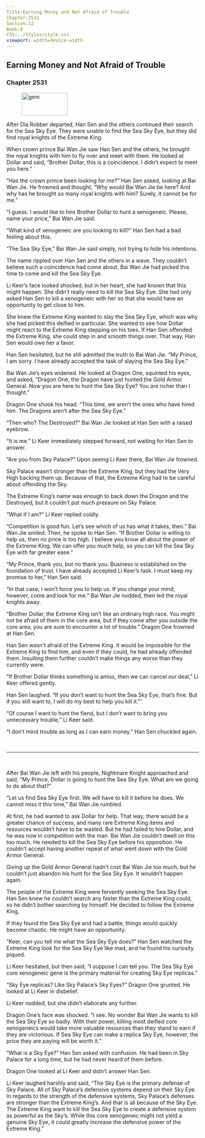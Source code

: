 ```yaml
---
Title:Earning Money and Not Afraid of Trouble 
Chapter:2531 
Section:12 
Book:8 
CSS:../Styles/style.css 
viewport: width=device-width
---
```

  
## Earning Money and Not Afraid of Trouble
### Chapter 2531
  
<figure>
	<img src="../Images/gem.gif" alt="gem" id="gem" width="120" height="60" />
</figure>
  

  
After Dia Robber departed, Han Sen and the others continued their search for the Sea Sky Eye. They were unable to find the Sea Sky Eye, but they did find royal knights of the Extreme King.

When crown prince Bai Wan Jie saw Han Sen and the others, he brought the royal knights with him to fly over and meet with them. He looked at Dollar and said, “Brother Dollar, this is a coincidence. I didn’t expect to meet you here.”

“Has the crown prince been looking for me?” Han Sen asked, looking at Bai Wan Jie. He frowned and thought, “Why would Bai Wan Jie be here? And why has he brought so many royal knights with him? Surely, it cannot be for me.”

“I guess. I would like to hire Brother Dollar to hunt a xenogeneic. Please, name your price,” Bai Wan Jie said.

“What kind of xenogeneic are you looking to kill?” Han Sen had a bad feeling about this.

“The Sea Sky Eye,” Bai Wan Jie said simply, not trying to hide his intentions.

The name rippled over Han Sen and the others in a wave. They couldn’t believe such a coincidence had come about. Bai Wan Jie had picked this time to come and kill the Sea Sky Eye.

Li Keer’s face looked shocked, but in her heart, she had known that this might happen. She didn’t really need to kill the Sea Sky Eye. She had only asked Han Sen to kill a xenogeneic with her so that she would have an opportunity to get close to him.

She knew the Extreme King wanted to slay the Sea Sky Eye, which was why she had picked this deified in particular. She wanted to see how Dollar might react to the Extreme King stepping on his toes. If Han Sen offended the Extreme King, she could step in and smooth things over. That way, Han Sen would owe her a favor.

Han Sen hesitated, but he still admitted the truth to Bai Wan Jie. “My Prince, I am sorry. I have already accepted the task of slaying the Sea Sky Eye.”

Bai Wan Jie’s eyes widened. He looked at Dragon One, squinted his eyes, and asked, “Dragon One, the Dragon have just hunted the Gold Armor General. Now you are here to hunt the Sea Sky Eye? You are richer than I thought.”

Dragon One shook his head. “This time, we aren’t the ones who have hired him. The Dragons aren’t after the Sea Sky Eye.”

“Then who? The Destroyed?” Bai Wan Jie looked at Han Sen with a raised eyebrow.

“It is me.” Li Keer immediately stepped forward, not waiting for Han Sen to answer.

“Are you from Sky Palace?” Upon seeing Li Keer there, Bai Wan Jie frowned.

Sky Palace wasn’t stronger than the Extreme King, but they had the Very High backing them up. Because of that, the Extreme King had to be careful about offending the Sky.

The Extreme King’s name was enough to back down the Dragon and the Destroyed, but it couldn’t put much pressure on Sky Palace.

“What if I am?” Li Keer replied coldly.

“Competition is good fun. Let’s see which of us has what it takes, then.” Bai Wan Jie smiled. Then, he spoke to Han Sen. “If Brother Dollar is willing to help us, then no price is too high. I believe you know all about the power of the Extreme King. We can offer you much help, so you can kill the Sea Sky Eye with far greater ease.”

“My Prince, thank you, but no thank you. Business is established on the foundation of trust. I have already accepted Li Keer’s task. I must keep my promise to her,” Han Sen said.

“In that case, I won’t force you to help us. If you change your mind, however, come and look for me.” Bai Wan Jie nodded, then led the royal knights away.

“Brother Dollar, the Extreme King isn’t like an ordinary high race. You might not be afraid of them in the core area, but if they come after you outside the core area, you are sure to encounter a lot of trouble.” Dragon One frowned at Han Sen.

Han Sen wasn’t afraid of the Extreme King. It would be impossible for the Extreme King to find him, and even if they could, he had already offended them. Insulting them further couldn’t make things any worse than they currently were.

“If Brother Dollar thinks something is amiss, then we can cancel our deal,” Li Keer offered gently.

Han Sen laughed. “If you don’t want to hunt the Sea Sky Eye, that’s fine. But if you still want to, I will do my best to help you kill it.”‘

“Of course I want to hunt the fiend, but I don’t want to bring you unnecessary trouble,” Li Keer said.

“I don’t mind trouble as long as I can earn money.” Han Sen chuckled again.

<br>

*****

<br>

After Bai Wan Jie left with his people, Nightmare Knight approached and said, “My Prince, Dollar is going to hunt the Sea Sky Eye. What are we going to do about that?”

“Let us find Sea Sky Eye first. We will have to kill it before he does. We cannot miss it this time,” Bai Wan Jie rumbled.

At first, he had wanted to ask Dollar for help. That way, there would be a greater chance of success, and many rare Extreme King items and resources wouldn’t have to be wasted. But he had failed to hire Dollar, and he was now in competition with the man. Bai Wan Jie couldn’t dwell on this too much. He needed to kill the Sea Sky Eye before his opposition. He couldn’t accept having another repeat of what went down with the Gold Armor General.

Giving up the Gold Armor General hadn’t cost Bai Wan Jie too much, but he couldn’t just abandon his hunt for the Sea Sky Eye. It wouldn’t happen again.

The people of the Extreme King were fervently seeking the Sea Sky Eye. Han Sen knew he couldn’t search any faster than the Extreme King could, so he didn’t bother searching by himself. He decided to follow the Extreme King.

If they found the Sea Sky Eye and had a battle, things would quickly become chaotic. He might have an opportunity.

“Keer, can you tell me what the Sea Sky Eye does?” Han Sen watched the Extreme King look for the Sea Sky Eye like mad, and he found his curiosity piqued.

Li Keer hesitated, but then said, “I suppose I can tell you. The Sea Sky Eye core xenogeneic gene is the primary material for creating Sky Eye replicas.”

“Sky Eye replicas? Like Sky Palace’s Sky Eyes?” Dragon One grunted. He looked at Li Keer in disbelief.

Li Keer nodded, but she didn’t elaborate any further.

Dragon One’s face was shocked. “I see. No wonder Bai Wan Jie wants to kill the Sea Sky Eye so badly. With their power, killing most deified core xenogeneics would take more valuable resources than they stand to earn if they are victorious. If Sea Sky Eye can make a replica Sky Eye, however, the price they are paying will be worth it.”

“What is a Sky Eye?” Han Sen asked with confusion. He had been in Sky Palace for a long time, but he had never heard of them before.

Dragon One looked at Li Keer and didn’t answer Han Sen.

Li Keer laughed harshly and said, “The Sky Eye is the primary defense of Sky Palace. All of Sky Palace’s defensive systems depend on their Sky Eye. In regards to the strength of the defensive systems, Sky Palace’s defenses are stronger than the Extreme King’s. And that is all because of the Sky Eye. The Extreme King want to kill the Sea Sky Eye to create a defensive system as powerful as the Sky’s. While this core xenogeneic might not yield a genuine Sky Eye, it could greatly increase the defensive power of the Extreme King.”